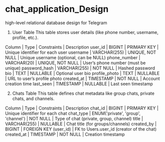 # chat_application_Design

high-level relational database design for Telegram

1. User Table
   This table stores user details (like phone number, username, profile, etc.).
 
Column | Type | Constraints | Description
user_id | BIGINT | PRIMARY KEY | Unique identifier for each user
username | VARCHAR(255) | UNIQUE, NOT NULL | Unique username (optional, can be NULL)
phone_number | VARCHAR(20) | UNIQUE, NOT NULL | User’s phone number (must be unique)
password_hash | VARCHAR(255) | NOT NULL | Hashed password
bio | TEXT | NULLABLE | Optional user bio
profile_photo | TEXT | NULLABLE | URL to user’s profile photo
created_at | TIMESTAMP | NOT NULL | Account creation time
last_seen | TIMESTAMP | NULLABLE | Last seen timestamp


2. Chats Table
This table defines chat metadata like group chats, private chats, and channels.

Column | Type | Constraints | Description
chat_id | BIGINT | PRIMARY KEY | Unique identifier for each chat
chat_type | ENUM('private', 'group', 'channel') | NOT NULL | Type of chat (private, group, channel)
title | VARCHAR(255) | NULLABLE | Chat title (for groups/channels)
created_by | BIGINT | FOREIGN KEY (user_id) | FK to Users.user_id (creator of the chat)
created_at | TIMESTAMP | NOT NULL | Creation timestamp
